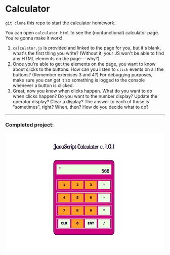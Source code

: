# Calculator

`git clone` this repo to start the calculator homework.

You can open `calculator.html` to see the (nonfunctional) calculator page.
You're gonna make it work!

1. `calculator.js` is provided and linked to the page for you, but it's blank,
what's the first thing you write? (Without it, your JS won't be able to find any
HTML elements on the page---why?)
2. Once you're able to get the elements on the page, you want to know about
clicks to the buttons. How can you listen to `click` events on all the buttons?
(Remember exercises 3 and 4?) For debugging purposes, make sure you can get it
so something is logged to the console whenever a button is clicked.
3. Great, now you know when clicks happen. What do you want to do when clicks
happen? Do you want to the number display? Update the operator display? Clear a
display? The answer to each of those is "sometimes", right? When, then? How do
you decide what to do?

--------------------

### Completed project:

![ScreenShot](screenshot.png)
